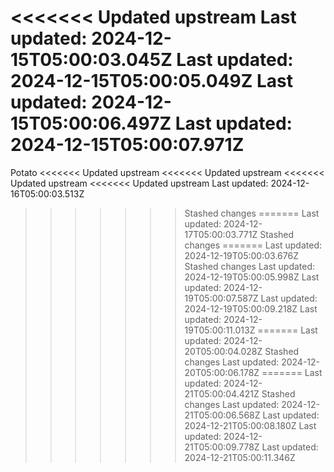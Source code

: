 <<<<<<< Updated upstream
Last updated: 2024-12-15T05:00:03.045Z
Last updated: 2024-12-15T05:00:05.049Z
Last updated: 2024-12-15T05:00:06.497Z
Last updated: 2024-12-15T05:00:07.971Z
=======
Potato
<<<<<<< Updated upstream
<<<<<<< Updated upstream
<<<<<<< Updated upstream
<<<<<<< Updated upstream
Last updated: 2024-12-16T05:00:03.513Z
>>>>>>> Stashed changes
=======
Last updated: 2024-12-17T05:00:03.771Z
>>>>>>> Stashed changes
=======
Last updated: 2024-12-19T05:00:03.676Z
>>>>>>> Stashed changes
Last updated: 2024-12-19T05:00:05.998Z
Last updated: 2024-12-19T05:00:07.587Z
Last updated: 2024-12-19T05:00:09.218Z
Last updated: 2024-12-19T05:00:11.013Z
=======
Last updated: 2024-12-20T05:00:04.028Z
>>>>>>> Stashed changes
Last updated: 2024-12-20T05:00:06.178Z
=======
Last updated: 2024-12-21T05:00:04.421Z
>>>>>>> Stashed changes
Last updated: 2024-12-21T05:00:06.568Z
Last updated: 2024-12-21T05:00:08.180Z
Last updated: 2024-12-21T05:00:09.778Z
Last updated: 2024-12-21T05:00:11.346Z
